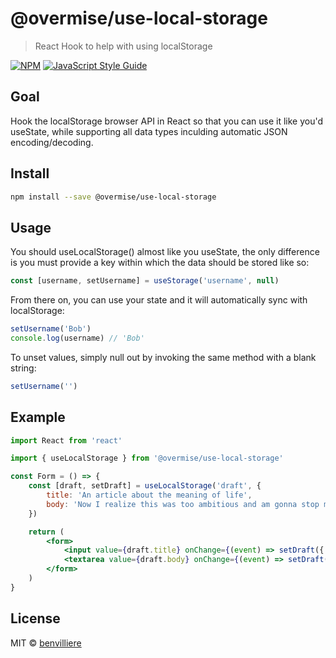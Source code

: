 # @overmise/use-local-storage

> React Hook to help with using localStorage

[![NPM](https://img.shields.io/npm/v/use-local-storage.svg)](https://www.npmjs.com/package/use-local-storage) [![JavaScript Style Guide](https://img.shields.io/badge/code_style-standard-brightgreen.svg)](https://standardjs.com)

## Goal

Hook the localStorage browser API in React so that you can use it like you'd useState, while supporting all data types inculding automatic JSON encoding/decoding.

## Install

```bash
npm install --save @overmise/use-local-storage
```

## Usage

You should useLocalStorage() almost like you useState, the only difference is you must provide a key within which the data should be stored like so:

```jsx
const [username, setUsername] = useStorage('username', null)
```
From there on, you can use your state and it will automatically sync with localStorage:

```jsx
setUsername('Bob')
console.log(username) // 'Bob'
```
To unset values, simply null out by invoking the same method with a blank string:

```jsx
setUsername('')
```

## Example

```jsx
import React from 'react'

import { useLocalStorage } from '@overmise/use-local-storage'

const Form = () => {
    const [draft, setDraft] = useLocalStorage('draft', {
        title: 'An article about the meaning of life',
        body: 'Now I realize this was too ambitious and am gonna stop myself there.'
    })

    return (
        <form>
            <input value={draft.title} onChange={(event) => setDraft({ ...draft, title: event.target.value })} />
            <textarea value={draft.body} onChange={(event) => setDraft({ ...draft, body: event.target.value })} />
        </form>
    )
}
```               

## License

MIT © [benvilliere](https://github.com/benvilliere)
